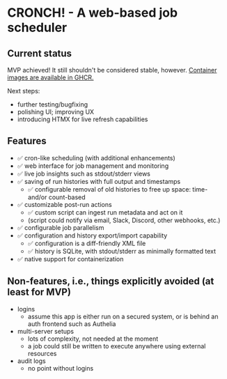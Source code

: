 # CRONCH! - A web-based job scheduler

## Current status

MVP achieved! It still shouldn't be considered stable, however. [Container images are available in GHCR.](https://github.com/indubitable/cronch/pkgs/container/cronch)

Next steps:

- further testing/bugfixing
- polishing UI; improving UX
- introducing HTMX for live refresh capabilities

## Features

- ✅ cron-like scheduling (with additional enhancements)
- ✅ web interface for job management and monitoring
- ✅ live job insights such as stdout/stderr views
- ✅ saving of run histories with full output and timestamps
  - ✅ configurable removal of old histories to free up space: time- and/or count-based
- ✅ customizable post-run actions
  - ✅ custom script can ingest run metadata and act on it
  - (script could notify via email, Slack, Discord, other webhooks, etc.)
- ✅ configurable job parallelism
- ✅ configuration and history export/import capability
  - ✅ configuration is a diff-friendly XML file
  - ✅ history is SQLite, with stdout/stderr as minimally formatted text
- ✅ native support for containerization

## Non-features, i.e., things explicitly avoided (at least for MVP)

- logins
  - assume this app is either run on a secured system, or is behind an auth frontend such as Authelia
- multi-server setups
  - lots of complexity, not needed at the moment
  - a job could still be written to execute anywhere using external resources
- audit logs
  - no point without logins
